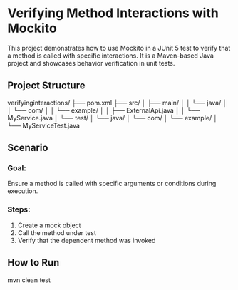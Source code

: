# Verifying Method Interactions with Mockito

This project demonstrates how to use Mockito in a JUnit 5 test to verify that a method is called with specific interactions. It is a Maven-based Java project and showcases behavior verification in unit tests.



##  Project Structure

verifyinginteractions/
├── pom.xml
├── src/
│ ├── main/
│ │ └── java/
│ │ └── com/
│ │ └── example/
│ │ ├── ExternalApi.java
│ │ └── MyService.java
│ └── test/
│ └── java/
│ └── com/
│ └── example/
│ └── MyServiceTest.java



##  Scenario

### Goal:
Ensure a method is called with specific arguments or conditions during execution.

### Steps:
1. Create a mock object
2. Call the method under test
3. Verify that the dependent method was invoked



## How to Run 

mvn clean test


